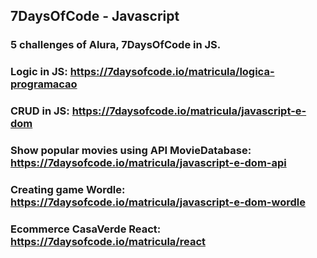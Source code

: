 ## 7DaysOfCode - Javascript
### 5 challenges of Alura, 7DaysOfCode in JS.
### Logic in JS: https://7daysofcode.io/matricula/logica-programacao
### CRUD in JS: https://7daysofcode.io/matricula/javascript-e-dom
### Show popular movies using API MovieDatabase: https://7daysofcode.io/matricula/javascript-e-dom-api
### Creating game Wordle: https://7daysofcode.io/matricula/javascript-e-dom-wordle
### Ecommerce CasaVerde React: https://7daysofcode.io/matricula/react

